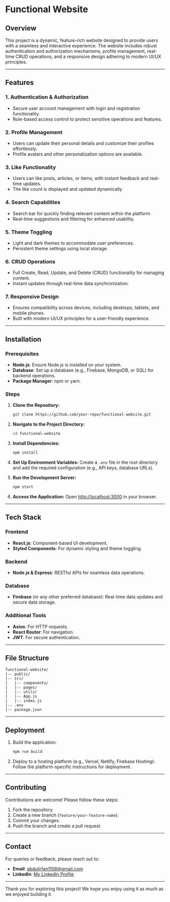 # Functional Website

## Overview
This project is a dynamic, feature-rich website designed to provide users with a seamless and interactive experience. The website includes robust authentication and authorization mechanisms, profile management, real-time CRUD operations, and a responsive design adhering to modern UI/UX principles.

---

## Features

### 1. **Authentication & Authorization**
- Secure user account management with login and registration functionality.
- Role-based access control to protect sensitive operations and features.

### 2. **Profile Management**
- Users can update their personal details and customize their profiles effortlessly.
- Profile avatars and other personalization options are available.

### 3. **Like Functionality**
- Users can like posts, articles, or items, with instant feedback and real-time updates.
- The like count is displayed and updated dynamically.

### 4. **Search Capabilities**
- Search bar for quickly finding relevant content within the platform.
- Real-time suggestions and filtering for enhanced usability.

### 5. **Theme Toggling**
- Light and dark themes to accommodate user preferences.
- Persistent theme settings using local storage.

### 6. **CRUD Operations**
- Full Create, Read, Update, and Delete (CRUD) functionality for managing content.
- Instant updates through real-time data synchronization.

### 7. **Responsive Design**
- Ensures compatibility across devices, including desktops, tablets, and mobile phones.
- Built with modern UI/UX principles for a user-friendly experience.

---

## Installation

### Prerequisites
- **Node.js**: Ensure Node.js is installed on your system.
- **Database**: Set up a database (e.g., Firebase, MongoDB, or SQL) for backend operations.
- **Package Manager**: npm or yarn.

### Steps
1. **Clone the Repository:**
   ```bash
   git clone https://github.com/your-repo/functional-website.git
   ```

2. **Navigate to the Project Directory:**
   ```bash
   cd functional-website
   ```

3. **Install Dependencies:**
   ```bash
   npm install
   ```

4. **Set Up Environment Variables:**
   Create a `.env` file in the root directory and add the required configuration (e.g., API keys, database URLs).

5. **Run the Development Server:**
   ```bash
   npm start
   ```

6. **Access the Application:**
   Open [http://localhost:3000](http://localhost:3000) in your browser.

---

## Tech Stack

### Frontend
- **React.js**: Component-based UI development.
- **Styled Components**: For dynamic styling and theme toggling.

### Backend
- **Node.js & Express**: RESTful APIs for seamless data operations.

### Database
- **Firebase** (or any other preferred database): Real-time data updates and secure data storage.

### Additional Tools
- **Axios**: For HTTP requests.
- **React Router**: For navigation.
- **JWT**: For secure authentication.

---

## File Structure
```
functional-website/
|-- public/
|-- src/
|   |-- components/
|   |-- pages/
|   |-- utils/
|   |-- App.js
|   |-- index.js
|-- .env
|-- package.json
```

---

## Deployment
1. Build the application:
   ```bash
   npm run build
   ```
2. Deploy to a hosting platform (e.g., Vercel, Netlify, Firebase Hosting):
   Follow the platform-specific instructions for deployment.

---

## Contributing
Contributions are welcome! Please follow these steps:
1. Fork the repository.
2. Create a new branch (`feature/your-feature-name`).
3. Commit your changes.
4. Push the branch and create a pull request.

---

## Contact
For queries or feedback, please reach out to:
- **Email**: abdulirfan1108@gmail.com
- **LinkedIn**: [My LinkedIn Profile](https://www.linkedin.com/in/abdul-irfan-53728a270/)

---

Thank you for exploring this project! We hope you enjoy using it as much as we enjoyed building it.

